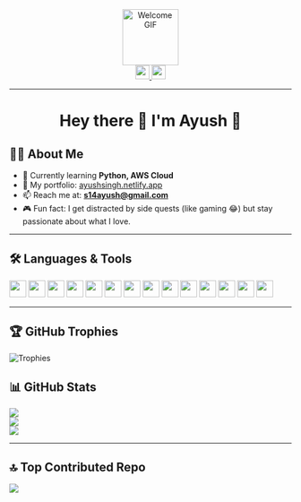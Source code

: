 <div align="center">
  <img height="100" src="https://i.pinimg.com/originals/81/17/8b/81178b47a8598f0c81c4799f2cdd4057.gif" alt="Welcome GIF"/>
</div>

<div align="center">
  <a href="https://www.linkedin.com/in/theayush17/" target="_blank">
    <img src="https://img.shields.io/static/v1?message=LinkedIn&logo=linkedin&label=&color=0077B5&logoColor=white&labelColor=&style=for-the-badge" height="25" />
  </a>
  <a href="https://x.com/theayush_17" target="_blank">
    <img src="https://img.shields.io/static/v1?message=Twitter&logo=twitter&label=&color=1DA1F2&logoColor=white&labelColor=&style=for-the-badge" height="25" />
  </a>
</div>

---

<h1 align="center">Hey there 👋 I'm Ayush 🙂</h1>

## 👨‍💻 About Me

- 🌱 Currently learning **Python, AWS Cloud**
- 💼 My portfolio: [ayushsingh.netlify.app](https://portfolio-ayushsingh.netlify.app/)
- 📫 Reach me at: **s14ayush@gmail.com**
- 🎮 Fun fact: I get distracted by side quests (like gaming 😂) but stay passionate about what I love.

---

## 🛠 Languages & Tools

<div align="left">
  <img src="https://cdn.jsdelivr.net/gh/devicons/devicon/icons/java/java-original.svg" height="30" />
  <img src="https://cdn.jsdelivr.net/gh/devicons/devicon/icons/html5/html5-original.svg" height="30" />
  <img src="https://cdn.jsdelivr.net/gh/devicons/devicon/icons/css3/css3-original.svg" height="30" />
  <img src="https://cdn.jsdelivr.net/gh/devicons/devicon/icons/python/python-original.svg" height="30" />
  <img src="https://cdn.jsdelivr.net/gh/devicons/devicon/icons/javascript/javascript-original.svg" height="30" />
  <img src="https://cdn.jsdelivr.net/gh/devicons/devicon/icons/bootstrap/bootstrap-original.svg" height="30" />
  <img src="https://cdn.jsdelivr.net/gh/devicons/devicon/icons/jquery/jquery-original.svg" height="30" />
  <img src="https://cdn.jsdelivr.net/gh/devicons/devicon/icons/linux/linux-original.svg" height="30" />
  <img src="https://cdn.jsdelivr.net/gh/devicons/devicon/icons/git/git-original.svg" height="30" />
  <img src="https://cdn.jsdelivr.net/gh/devicons/devicon/icons/firebase/firebase-plain-wordmark.svg" height="30" />
  <img src="https://cdn.jsdelivr.net/gh/devicons/devicon/icons/canva/canva-original.svg" height="30" />
  <img src="https://cdn.jsdelivr.net/gh/devicons/devicon/icons/blender/blender-original.svg" height="30" />
  <img src="https://cdn.jsdelivr.net/gh/devicons/devicon/icons/mysql/mysql-original.svg" height="30" />
  <img src="https://cdn.jsdelivr.net/gh/devicons/devicon/icons/kotlin/kotlin-original.svg" height="30" />
</div>

---

## 🏆 GitHub Trophies
![Trophies](https://github-profile-trophy.vercel.app/?username=theayush17&theme=radical&no-frame=true&no-bg=true&margin-w=4)

## 📊 GitHub Stats
![](https://github-readme-stats.vercel.app/api?username=theayush17&theme=dark&hide_border=false&include_all_commits=true&count_private=true)  
![](https://nirzak-streak-stats.vercel.app/?user=theayush17&theme=dark&hide_border=false)  
![](https://github-readme-stats.vercel.app/api/top-langs/?username=theayush17&theme=dark&hide_border=false&layout=compact)

---

## 🔝 Top Contributed Repo
![](https://github-contributor-stats.vercel.app/api?username=theayush17&limit=5&theme=dark&combine_all_yearly_contributions=true)
